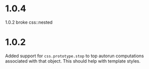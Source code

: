 # 1.0.4
1.0.2 broke css::nested

# 1.0.2

Added support for `css.prototype.stop` to top autorun computations associated with that object. This should help with template styles.
